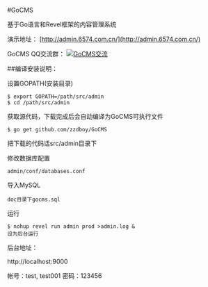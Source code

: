 #GoCMS 

基于Go语言和Revel框架的内容管理系统


演示地址：
[http://admin.6574.com.cn/](http://admin.6574.com.cn/)

GoCMS QQ交流群：
[<a target="_blank" href="http://shang.qq.com/wpa/qunwpa?idkey=320f832b05527901497d4ecbf76f54e7634e94dbc146b3dc413cf8f881fbfe5c"><img border="0" src="http://pub.idqqimg.com/wpa/images/group.png" alt="GoCMS交流" title="GoCMS交流"></a>](345304040)

##编译安装说明：

设置GOPATH(安装目录)

	$ export GOPATH=/path/src/admin
	$ cd /path/src/admin

获取源代码，下载完成后会自动编译为GoCMS可执行文件
	
	$ go get github.com/zzdboy/GoCMS
把下载的代码话src/admin目录下

修改数据库配置
	
	admin/conf/databases.conf

导入MySQL

	doc目录下gocms.sql

运行
	
	$ nohup revel run admin prod >admin.log &
	设为后台运行

后台地址：

http://localhost:9000

帐号：test, test001
密码：123456

